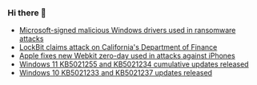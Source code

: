 ### Hi there 👋

<!--START_SECTION:feed-->
* [Microsoft-signed malicious Windows drivers used in ransomware attacks](https://www.bleepingcomputer.com/news/microsoft/microsoft-signed-malicious-windows-drivers-used-in-ransomware-attacks/)
* [LockBit claims attack on California's Department of Finance](https://www.bleepingcomputer.com/news/security/lockbit-claims-attack-on-californias-department-of-finance/)
* [Apple fixes new Webkit zero-day used in attacks against iPhones](https://www.bleepingcomputer.com/news/apple/apple-fixes-new-webkit-zero-day-used-in-attacks-against-iphones/)
* [Windows 11 KB5021255 and KB5021234 cumulative updates released](https://www.bleepingcomputer.com/news/microsoft/windows-11-kb5021255-and-kb5021234-cumulative-updates-released/)
* [Windows 10 KB5021233 and KB5021237 updates released](https://www.bleepingcomputer.com/news/microsoft/windows-10-kb5021233-and-kb5021237-updates-released/)
<!--END_SECTION:feed-->

<!--
**frankenk/frankenk** is a ✨ _special_ ✨ repository because its `README.md` (this file) appears on your GitHub profile.

Here are some ideas to get you started:

- 🔭 I’m currently working on ...
- 🌱 I’m currently learning ...
- 👯 I’m looking to collaborate on ...
- 🤔 I’m looking for help with ...
- 💬 Ask me about ...
- 📫 How to reach me: ...
- 😄 Pronouns: ...
- ⚡ Fun fact: ...
-->



